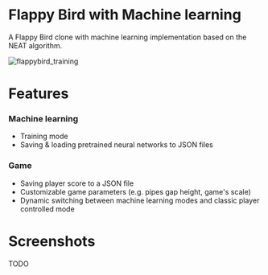 # Flappy Bird with Machine learning
A Flappy Bird clone with machine learning implementation based on the NEAT algorithm.

![flappybird_training](https://github.com/user-attachments/assets/9a3be307-32a3-4849-8285-a34fd4f192ec)

# Features
### Machine learning
- Training mode
- Saving & loading pretrained neural networks to JSON files

### Game
- Saving player score to a JSON file
- Customizable game parameters (e.g. pipes gap height, game's scale)
- Dynamic switching between machine learning modes and classic player controlled mode


# Screenshots
TODO

